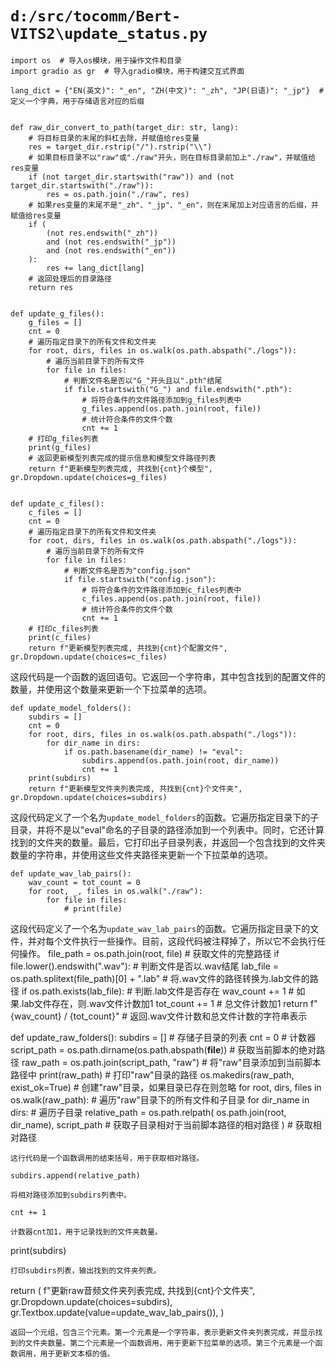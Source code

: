 # `d:/src/tocomm/Bert-VITS2\update_status.py`

```
import os  # 导入os模块，用于操作文件和目录
import gradio as gr  # 导入gradio模块，用于构建交互式界面

lang_dict = {"EN(英文)": "_en", "ZH(中文)": "_zh", "JP(日语)": "_jp"}  # 定义一个字典，用于存储语言对应的后缀


def raw_dir_convert_to_path(target_dir: str, lang):
    # 将目标目录的末尾的斜杠去除，并赋值给res变量
    res = target_dir.rstrip("/").rstrip("\\")
    # 如果目标目录不以"raw"或"./raw"开头，则在目标目录前加上"./raw"，并赋值给res变量
    if (not target_dir.startswith("raw")) and (not target_dir.startswith("./raw")):
        res = os.path.join("./raw", res)
    # 如果res变量的末尾不是"_zh"、"_jp"、"_en"，则在末尾加上对应语言的后缀，并赋值给res变量
    if (
        (not res.endswith("_zh"))
        and (not res.endswith("_jp"))
        and (not res.endswith("_en"))
    ):
        res += lang_dict[lang]
    # 返回处理后的目录路径
    return res


def update_g_files():
    g_files = []
    cnt = 0
    # 遍历指定目录下的所有文件和文件夹
    for root, dirs, files in os.walk(os.path.abspath("./logs")):
        # 遍历当前目录下的所有文件
        for file in files:
            # 判断文件名是否以"G_"开头且以".pth"结尾
            if file.startswith("G_") and file.endswith(".pth"):
                # 将符合条件的文件路径添加到g_files列表中
                g_files.append(os.path.join(root, file))
                # 统计符合条件的文件个数
                cnt += 1
    # 打印g_files列表
    print(g_files)
    # 返回更新模型列表完成的提示信息和模型文件路径列表
    return f"更新模型列表完成, 共找到{cnt}个模型", gr.Dropdown.update(choices=g_files)


def update_c_files():
    c_files = []
    cnt = 0
    # 遍历指定目录下的所有文件和文件夹
    for root, dirs, files in os.walk(os.path.abspath("./logs")):
        # 遍历当前目录下的所有文件
        for file in files:
            # 判断文件名是否为"config.json"
            if file.startswith("config.json"):
                # 将符合条件的文件路径添加到c_files列表中
                c_files.append(os.path.join(root, file))
                # 统计符合条件的文件个数
                cnt += 1
    # 打印c_files列表
    print(c_files)
    return f"更新模型列表完成, 共找到{cnt}个配置文件", gr.Dropdown.update(choices=c_files)
```
这段代码是一个函数的返回语句。它返回一个字符串，其中包含找到的配置文件的数量，并使用这个数量来更新一个下拉菜单的选项。

```
def update_model_folders():
    subdirs = []
    cnt = 0
    for root, dirs, files in os.walk(os.path.abspath("./logs")):
        for dir_name in dirs:
            if os.path.basename(dir_name) != "eval":
                subdirs.append(os.path.join(root, dir_name))
                cnt += 1
    print(subdirs)
    return f"更新模型文件夹列表完成, 共找到{cnt}个文件夹", gr.Dropdown.update(choices=subdirs)
```
这段代码定义了一个名为`update_model_folders`的函数。它遍历指定目录下的子目录，并将不是以"eval"命名的子目录的路径添加到一个列表中。同时，它还计算找到的文件夹的数量。最后，它打印出子目录列表，并返回一个包含找到的文件夹数量的字符串，并使用这些文件夹路径来更新一个下拉菜单的选项。

```
def update_wav_lab_pairs():
    wav_count = tot_count = 0
    for root, _, files in os.walk("./raw"):
        for file in files:
            # print(file)
```
这段代码定义了一个名为`update_wav_lab_pairs`的函数。它遍历指定目录下的文件，并对每个文件执行一些操作。目前，这段代码被注释掉了，所以它不会执行任何操作。
            file_path = os.path.join(root, file)  # 获取文件的完整路径
            if file.lower().endswith(".wav"):  # 判断文件是否以.wav结尾
                lab_file = os.path.splitext(file_path)[0] + ".lab"  # 将.wav文件的路径转换为.lab文件的路径
                if os.path.exists(lab_file):  # 判断.lab文件是否存在
                    wav_count += 1  # 如果.lab文件存在，则.wav文件计数加1
                tot_count += 1  # 总文件计数加1
    return f"{wav_count} / {tot_count}"  # 返回.wav文件计数和总文件计数的字符串表示


def update_raw_folders():
    subdirs = []  # 存储子目录的列表
    cnt = 0  # 计数器
    script_path = os.path.dirname(os.path.abspath(__file__))  # 获取当前脚本的绝对路径
    raw_path = os.path.join(script_path, "raw")  # 将"raw"目录添加到当前脚本路径中
    print(raw_path)  # 打印"raw"目录的路径
    os.makedirs(raw_path, exist_ok=True)  # 创建"raw"目录，如果目录已存在则忽略
    for root, dirs, files in os.walk(raw_path):  # 遍历"raw"目录下的所有文件和子目录
        for dir_name in dirs:  # 遍历子目录
            relative_path = os.path.relpath(
                os.path.join(root, dir_name), script_path  # 获取子目录相对于当前脚本路径的相对路径
    )  # 获取相对路径
```
这行代码是一个函数调用的结束括号，用于获取相对路径。

```
    subdirs.append(relative_path)
```
将相对路径添加到subdirs列表中。

```
    cnt += 1
```
计数器cnt加1，用于记录找到的文件夹数量。

```
print(subdirs)
```
打印subdirs列表，输出找到的文件夹列表。

```
return (
    f"更新raw音频文件夹列表完成, 共找到{cnt}个文件夹",
    gr.Dropdown.update(choices=subdirs),
    gr.Textbox.update(value=update_wav_lab_pairs()),
)
```
返回一个元组，包含三个元素。第一个元素是一个字符串，表示更新文件夹列表完成，并显示找到的文件夹数量。第二个元素是一个函数调用，用于更新下拉菜单的选项。第三个元素是一个函数调用，用于更新文本框的值。
```